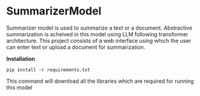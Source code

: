 # SummarizerModel
Summarizer model is used to summarize a text or a document. Abstractive summarization is acheived in this model using LLM following transformer architecture.
This project consists of a web interface using which the user can enter text or upload a document for summarization.


**Installation**

`pip install -r requirements.txt`

This command will download all the libraries which are required for running this model 
